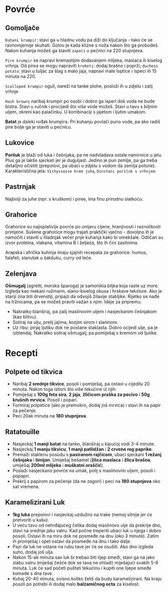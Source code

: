 # Povrće

## Gomoljače

`Kuhani krumpir`: stavi ga u hladnu vodu pa diži do ključanja - tako će se ravnomjernije skuhati. Gotov je kada klizne s noža nakon što ga probodeš. Nakon kuhanja možeš ga staviti `zapeći` u pećnici na 220 stupnjeva.

`Pire krumpir` se napravi kremastijim dodavanjem mlijeka, maslaca ili kiselog vrhnja. Od pirea se mogu napraviti `kroketi`: dodaj brašno i poprži; `duchess potato`: stavi u tuljac za šlag s malo jaja, napravi male loptice i ispeci ih 15 minuta na 220.

`Scalloped krumpir`  oguli, nareži na tanke plohe, posloži ih u zdjelu i zalij vrhnje

`Hash browns` naribaj krumpir po osobi i dobro ga isperi dok voda ne bude bistra. Stavi u ručnik i procijedi što više vode možeš. Stavi u tavu s biljnim uljem, okreni kao palačinku. U kombinaciji s jajetom i ljutim umakom.

**Batat** je daleki rođak krumpira. Pri kuhanju povlači puno vode, pa ako radiš pire bolje ga je staviti u pećnicu.

## Lukovice

**Poriluk** je blaži od luka i češnjaka, pa ne nadvladava ostale namirnice u jelu. Plus ga je lakše sjeckati jer je duguljast. Jedino je pun zemlje, pa ga treba detailjno očistiti (prepolovi, pa ubaci u zdjelu s vodom da zemlja potone). Karakteristična jela: `Vichyssoise krem juha`, `Dinstani poriluk s vrhnjem`.

## Pastrnjak

Najbolji za juhe (npr. s kruškom) i piree, ima finu prirodnu slatkoću.

## Grahorice

Grahorice su najisplativije povrće po omjeru cijene, hranjivosti i raznolikosti primjene. Sušene grahorice mogu trajati praktički vječno - dovoljno ih je namočiti i staviti u hladnjak večer prije kuhanja kako bi omekšale. Odličan su izvor proteina, vlakana, vitamina B i željeza, što ih čini zasitnima.

Arapska i afrička kuhinja imaju sjajnih recepata za grahorice: humus, falafeli, slanutak u šakšuku, curry od leće.

## Zelenjava

**Ošmugalj** (agretti, morska šparoga) je samonikla biljka koja raste uz more. Izgleda kao mekani ružmarin, slano-kiselog okusa i hrskave teksture. Ako je stariji zna biti drvenstiji, pripazi da odvojiš žilavije stabljike. Rijetko se nađe na tržnicama, pa se možeš praviti važan s njim. Ideje za pripremu:
* Nakratko blanširaj, pa zalij maslinovim uljem i nasjeckanim češnjakom (kao blitvu).
* Sotiraj na ulju, prelij jajima, kozjim sirom i slaninom.
* Uz ribu: pirjaj ljutiku dok ne postane staklasta. Dobro ocijedi ulje, pa je izblendaj. Nakratko sotiraj ošmugalj, pa pomiješaj s kremom od ljutike.

# Recepti

## Polpete od tikvica

* Naribaj **2 srednje tikvice**, posoli i pomiješaj, pa ostavi u cijedilu 20 minuta. Nakon toga istisni što više tekućine iz njih.
* Pomiješaj s **100g feta sira**, **2 jaja**, **žličicom praška za pecivo** i **50g krušnih mrvica**. Posoli i popari.
* Formiraj polpetice (ako je premokro, dodaj još mrvica) i stavi ih na papir za pečenje.
* Peci 20ak minuta na **180 stupnjeva**.

## Ratatouille

* Nasjeckaj **1 manji batat** na tanko, blanširaj u kipućoj vodi 3-4 minute.
* Nasjeckaj **1 manju tikvicu**, **1 manji patlidžan** i **2 crvene rog paprike**.
* Premaži staklenu posudu s **pasiranom rajčicom**, ubaci sjeckani **1 režanj češnjaka** i **timijan**. Umiješaj bešamel (**žlica maslaca** i **žlica brašna**, umiješaj **200ml mlijeka** i **muškatni oraščić**).
* Poslaži nasjeckano povrće na umak, polij s maslinovim uljem, posoli i popapri.
* Prekrij s papirom za pečenje (da ne zagori) i peci na **180 stupnjeva** oko sat vremena.

## Karamelizirani Luk

* **1kg luka** prepolovi i nasjeckaj uzdužno na trake (nemoj sitnije jer će pretvoriti u kašu).
* U veću tavu od nehrđajućeg čelika dodaj maslinovo ulje da prekrije dno, stavi na srednje jaku vatru. Kad počne treperiti ubaci luk u njega i dobro posoli. Ostavi ih na miru dok ne posmeđe na dnu (oko 3 minute). Zatim ih promješaj i opet ostavi da posmeđe na dnu i tako dalje.
* Pazi da luk ne ostane na rubu tave jer će se osušiti. Ako dno izgleda suho, dodaj još ulja.
* Nakon 15-ak minuta sav luk bi trebao biti lijep smeđi, stavi ga na jako slabu vatru (miješaj češće dok se tava ne ohladi) miješajući svakih 5-8 minuta. Luk će sad početi puštati tekućinu i kupiti one lijepe smeđe komade s dna tave.
* Kuhaj 20-40 minuta, ovisno koliko želiš da budu karamelizirani. Na kraju posoli po potrebi ili dodaj malo **balzamičnog octa** za kiselost.

